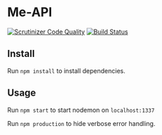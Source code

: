 # Me-API
[![Scrutinizer Code Quality](https://scrutinizer-ci.com/g/nilshollmer/me-api/badges/quality-score.png?b=master)](https://scrutinizer-ci.com/g/nilshollmer/me-api/?branch=master)
[![Build Status](https://travis-ci.com/nilshollmer/me-api.svg?branch=master)](https://travis-ci.com/nilshollmer/me-api)
## Install
Run `npm install` to install dependencies.

## Usage
Run `npm start` to start nodemon on `localhost:1337`

Run `npm production` to hide verbose error handling.
